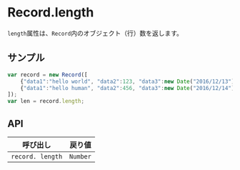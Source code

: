 # Record.length

`length`属性は、`Record`内のオブジェクト（行）数を返します。

## サンプル

```javascript
var record = new Record([
    {"data1":"hello world", "data2":123, "data3":new Date("2016/12/13") },
    {"data1":"hello human", "data2":456, "data3":new Date("2016/12/14") }
]);
var len = record.length;
```

## API

| 呼び出し | 戻り値 |
|---|---|
| `record. length` | `Number` |
